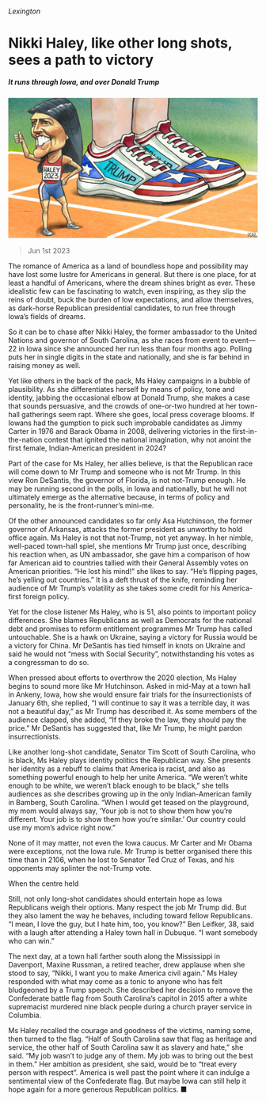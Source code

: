 ###### Lexington

# Nikki Haley, like other long shots, sees a path to victory 

##### It runs through Iowa, and over Donald Trump 

![image](images/20230603_USD000.jpg) 

> Jun 1st 2023 

The romance of America as a land of boundless hope and possibility may have lost some lustre for Americans in general. But there is one place, for at least a handful of Americans, where the dream shines bright as ever. These idealistic few can be fascinating to watch, even inspiring, as they slip the reins of doubt, buck the burden of low expectations, and allow themselves, as dark-horse Republican presidential candidates, to run free through Iowa’s fields of dreams.

So it can be to chase after Nikki Haley, the former ambassador to the United Nations and governor of South Carolina, as she races from event to event—22 in Iowa since she announced her run less than four months ago. Polling puts her in single digits in the state and nationally, and she is far behind in raising money as well. 

Yet like others in the back of the pack, Ms Haley campaigns in a bubble of plausibility. As she differentiates herself by means of policy, tone and identity, jabbing the occasional elbow at Donald Trump, she makes a case that sounds persuasive, and the crowds of one-or-two hundred at her town-hall gatherings seem rapt. Where she goes, local press coverage blooms. If Iowans had the gumption to pick such improbable candidates as Jimmy Carter in 1976 and Barack Obama in 2008, delivering victories in the first-in-the-nation contest that ignited the national imagination, why not anoint the first female, Indian-American president in 2024?

Part of the case for Ms Haley, her allies believe, is that the Republican race will come down to Mr Trump and someone who is not Mr Trump. In this view Ron DeSantis, the governor of Florida, is not not-Trump enough. He may be running second in the polls, in Iowa and nationally, but he will not ultimately emerge as the alternative because, in terms of policy and personality, he is the front-runner’s mini-me. 

Of the other announced candidates so far only Asa Hutchinson, the former governor of Arkansas, attacks the former president as unworthy to hold office again. Ms Haley is not that not-Trump, not yet anyway. In her nimble, well-paced town-hall spiel, she mentions Mr Trump just once, describing his reaction when, as UN ambassador, she gave him a comparison of how far American aid to countries tallied with their General Assembly votes on American priorities. “He lost his mind!” she likes to say. “He’s flipping pages, he’s yelling out countries.” It is a deft thrust of the knife, reminding her audience of Mr Trump’s volatility as she takes some credit for his America-first foreign policy.

Yet for the close listener Ms Haley, who is 51, also points to important policy differences. She blames Republicans as well as Democrats for the national debt and promises to reform entitlement programmes Mr Trump has called untouchable. She is a hawk on Ukraine, saying a victory for Russia would be a victory for China. Mr DeSantis has tied himself in knots on Ukraine and said he would not “mess with Social Security”, notwithstanding his votes as a congressman to do so.

When pressed about efforts to overthrow the 2020 election, Ms Haley begins to sound more like Mr Hutchinson. Asked in mid-May at a town hall in Ankeny, Iowa, how she would ensure fair trials for the insurrectionists of January 6th, she replied, “I will continue to say it was a terrible day, it was not a beautiful day,” as Mr Trump has described it. As some members of the audience clapped, she added, “If they broke the law, they should pay the price.” Mr DeSantis has suggested that, like Mr Trump, he might pardon insurrectionists.

Like another long-shot candidate, Senator Tim Scott of South Carolina, who is black, Ms Haley plays identity politics the Republican way. She presents her identity as a rebuff to claims that America is racist, and also as something powerful enough to help her unite America. “We weren’t white enough to be white, we weren’t black enough to be black,” she tells audiences as she describes growing up in the only Indian-American family in Bamberg, South Carolina. “When I would get teased on the playground, my mom would always say, ‘Your job is not to show them how you’re different. Your job is to show them how you’re similar.’ Our country could use my mom’s advice right now.” 

None of it may matter, not even the Iowa caucus. Mr Carter and Mr Obama were exceptions, not the Iowa rule. Mr Trump is better organised there this time than in 2106, when he lost to Senator Ted Cruz of Texas, and his opponents may splinter the not-Trump vote.

When the centre held

Still, not only long-shot candidates should entertain hope as Iowa Republicans weigh their options. Many respect the job Mr Trump did. But they also lament the way he behaves, including toward fellow Republicans. “I mean, I love the guy, but I hate him, too, you know?” Ben Leifker, 38, said with a laugh after attending a Haley town hall in Dubuque. “I want somebody who can win.”

The next day, at a town hall farther south along the Mississippi in Davenport, Maxine Russman, a retired teacher, drew applause when she stood to say, “Nikki, I want you to make America civil again.” Ms Haley responded with what may come as a tonic to anyone who has felt bludgeoned by a Trump speech. She described her decision to remove the Confederate battle flag from South Carolina’s capitol in 2015 after a white supremacist murdered nine black people during a church prayer service in Columbia. 

Ms Haley recalled the courage and goodness of the victims, naming some, then turned to the flag. “Half of South Carolina saw that flag as heritage and service, the other half of South Carolina saw it as slavery and hate,” she said. “My job wasn’t to judge any of them. My job was to bring out the best in them.” Her ambition as president, she said, would be to “treat every person with respect”. America is well past the point where it can indulge a sentimental view of the Confederate flag. But maybe Iowa can still help it hope again for a more generous Republican politics. ■






